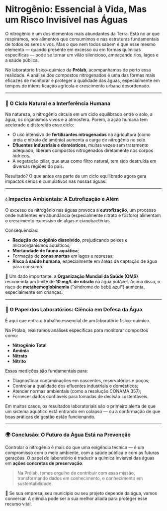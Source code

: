 # Nitrogênio: Essencial à Vida, Mas um Risco Invisível nas Águas

O nitrogênio é um dos elementos mais abundantes da Terra. Está no ar que respiramos, nos alimentos que consumimos e nas estruturas fundamentais de todos os seres vivos. Mas o que nem todos sabem é que esse mesmo elemento — quando presente em excesso ou em formas químicas específicas — pode se tornar um vilão silencioso, ameaçando rios, lagos e a saúde pública.

No laboratório físico-químico da **Prólab**, acompanhamos de perto essa realidade. A análise dos compostos nitrogenados é uma das formas mais eficazes de monitorar e proteger a qualidade das águas, especialmente em tempos de intensificação agrícola e crescimento urbano desordenado.

---

### 🔁 O Ciclo Natural e a Interferência Humana

Na natureza, o nitrogênio circula em um ciclo equilibrado entre o solo, a água, os organismos vivos e a atmosfera. Porém, a ação humana tem acelerado e distorcido esse ciclo:

- O uso intensivo de **fertilizantes nitrogenados** na agricultura (como ureia e nitrato de amônio) aumenta a carga de nitrogênio no solo.
- **Efluentes industriais e domésticos**, muitas vezes sem tratamento adequado, liberam compostos nitrogenados diretamente nos corpos hídricos.
- A vegetação ciliar, que atua como filtro natural, tem sido destruída em diversas regiões do país.

Resultado? O que antes era parte de um ciclo equilibrado agora gera impactos sérios e cumulativos nas nossas águas.

---

### 💧 Impactos Ambientais: A Eutrofização e Além

O excesso de nitrogênio nas águas provoca a **eutrofização**, um processo onde nutrientes em abundância (especialmente nitrato e fósforo) alimentam o crescimento excessivo de algas e cianobactérias.

Consequências:

- **Redução do oxigênio dissolvido**, prejudicando peixes e microorganismos aquáticos;
- **Mortandade de fauna aquática**;
- Formação de **zonas mortas** em lagos e represas;
- **Risco à saúde humana**, especialmente em áreas de captação de água para consumo.

📌 Um dado importante: a **Organização Mundial da Saúde (OMS)** recomenda um limite de **10 mg/L de nitrato** na água potável. Acima disso, o risco de **metahemoglobinemia** ("síndrome do bebê azul") aumenta, especialmente em crianças.

---

### 🧪 O Papel dos Laboratórios: Ciência em Defesa da Água

É aqui que entra o trabalho essencial de um laboratório físico-químico.

Na Prólab, realizamos análises específicas para monitorar compostos como:

- **Nitrogênio Total**
- **Amônia**
- **Nitrato**
- **Nitrito**

Essas medições são fundamentais para:

- Diagnosticar contaminações em nascentes, reservatórios e poços;
- Controlar a qualidade dos efluentes industriais e domésticos;
- Atender normas ambientais (como a resolução CONAMA 357);
- Fornecer dados confiáveis para tomadas de decisão sustentáveis.

Em muitos casos, os resultados laboratoriais são o primeiro alerta de que um sistema aquático está entrando em colapso — ou a confirmação de que boas práticas de gestão estão funcionando.

---

### 🌍 Conclusão: O Futuro da Água Está na Prevenção

Controlar o nitrogênio é mais do que uma exigência técnica — é um compromisso com o meio ambiente, com a saúde pública e com as futuras gerações. O papel do laboratório é traduzir a química invisível das águas em **ações concretas de preservação**.

> Na Prólab, temos orgulho de contribuir com essa missão, transformando dados em conhecimento, e conhecimento em sustentabilidade.
> 

💬 Se sua empresa, seu município ou seu projeto depende da água, vamos conversar. A ciência pode ser a sua melhor aliada para proteger esse recurso vital.
